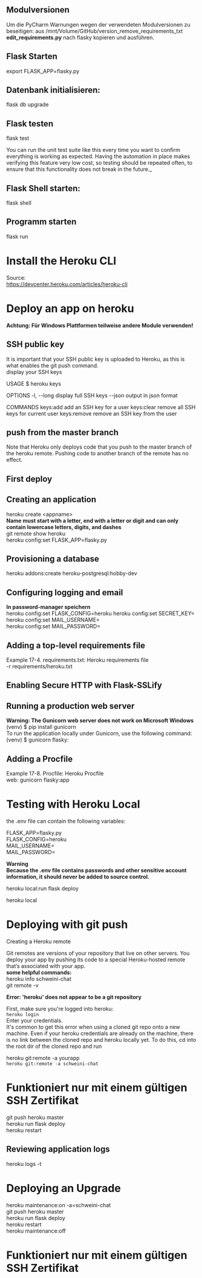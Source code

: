 Modulversionen
--------------
Um die PyCharm Warnungen wegen der verwendeten Modulversionen zu beseitigen:
aus /mnt/Volume/GitHub/version_remove_requirements_txt 
**edit_requirements.py** nach flasky kopieren und ausführen.


Flask Starten
-------------
export FLASK_APP=flasky.py

Datenbank initialisieren:
-------------------------
flask db upgrade

Flask testen
------------
flask test

You can run the unit test suite like this every time you want to confirm everything is working as expected. Having the automation in place makes verifying this feature very low cost, so testing should be repeated often, to ensure that this functionality does not break in the future._


Flask Shell starten:
--------------------
flask shell

Programm starten
----------------
flask run

Install the Heroku CLI
======================
Source:  
https://devcenter.heroku.com/articles/heroku-cli


Deploy an app on heroku
=======================

**Achtung: Für Windows Plattformen teilweise andere Module verwenden!**

SSH public key
--------------

It is important that your SSH public key is uploaded to Heroku, as this is what enables the git push command.  
display your SSH keys

USAGE
  $ heroku keys

OPTIONS
  -l, --long  display full SSH keys
  --json      output in json format

COMMANDS
  keys:add     add an SSH key for a user
  keys:clear   remove all SSH keys for current user
  keys:remove  remove an SSH key from the user

push from the master branch
---------------------------
Note that Heroku only deploys code that you push to the master branch of the heroku remote. Pushing code to another branch of the remote has no effect.


First deploy
------------
Creating an application
-----------------------
heroku create \<appname>  
**Name must start with a letter, end with a letter or digit and can only contain lowercase letters, digits, and dashes**  
git remote show heroku  
heroku config:set FLASK_APP=flasky.py  

Provisioning a database  
-----------------------
heroku addons:create heroku-postgresql:hobby-dev  

Configuring logging and email
-------------------
**In password-manager speichern**  
heroku config:set FLASK_CONFIG=heroku
heroku config:set SECRET_KEY=  
heroku config:set MAIL_USERNAME=<your-gmail-username>  
heroku config:set MAIL_PASSWORD=<your-gmail-password>  

Adding a top-level requirements file
------------------------------------
Example 17-4. requirements.txt: Heroku requirements file  
-r requirements/heroku.txt  

Enabling Secure HTTP with Flask-SSLify
--------------------------------------

Running a production web server
-------------------------------
**Warning: The Gunicorn web server does not work on Microsoft Windows**  
(venv) $ pip install gunicorn  
To run the application locally under Gunicorn, use the following command:  
(venv) $ gunicorn flasky:

Adding a Procfile
-----------------
Example 17-8. Procfile: Heroku Procfile  
web: gunicorn flasky:app

Testing with Heroku Local
=========================
the .env file can contain the following variables:

FLASK_APP=flasky.py  
FLASK_CONFIG=heroku  
MAIL_USERNAME=<your-gmail-username>  
MAIL_PASSWORD=<your-gmail-password>  

**Warning  
Because the .env file contains passwords and other sensitive account information, it should never be added to 
source control.**

heroku local:run flask deploy  

heroku local  



Deploying with git push
=======================

Creating a Heroku remote

Git remotes are versions of your repository that live on other servers. You deploy your app by pushing its code to a special Heroku-hosted remote that’s associated with your app.  
**some helpful commands:**  
heroku info schweini-chat  
git remote -v  


**Error: 'heroku' does not appear to be a git repository**  

First, make sure you're logged into heroku:  
`heroku login`  
Enter your credentials.  
It's common to get this error when using a cloned git repo onto a new machine. Even if your heroku credentials are already on the machine, there is no link between the cloned repo and heroku locally yet. To do this, cd into the root dir of the cloned repo and run  

heroku git:remote -a yourapp  
`heroku git:remote -a schweini-chat ` 


Funktioniert nur mit einem gültigen SSH Zertifikat
==================================================

git push heroku master  
heroku run flask deploy  
heroku restart

Reviewing application logs
--------------------------
heroku logs -t

Deploying an Upgrade
====================
heroku maintenance:on -a=schweini-chat   
git push heroku master  
heroku run flask deploy  
heroku restart  
heroku maintenance:off

Funktioniert nur mit einem gültigen SSH Zertifikat
==================================================